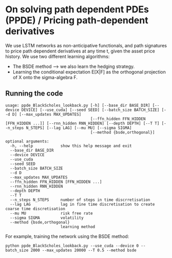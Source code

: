 # On solving path dependent PDEs (PPDE) / Pricing path-dependent derivatives

We use LSTM networks as non-anticipative functionals, and path signatures to price path dependent derivatives at any time t, given the asset price history. 
We use two different learning algorithms:
- The BSDE method --> we also learn the hedging strategy.
- Learning the conditional expectation E[X|F] as the orthogonal projection of X onto the sigma-algebra F. 

## Running the code

```
usage: ppde_BlackScholes_lookback.py [-h] [--base_dir BASE_DIR] [--device DEVICE] [--use_cuda] [--seed SEED] [--batch_size BATCH_SIZE] [--d D] [--max_updates MAX_UPDATES]
                                     [--ffn_hidden FFN_HIDDEN [FFN_HIDDEN ...]] [--rnn_hidden RNN_HIDDEN] [--depth DEPTH] [--T T] [--n_steps N_STEPS] [--lag LAG] [--mu MU] [--sigma SIGMA]
                                     [--method {bsde,orthogonal}]

optional arguments:
  -h, --help            show this help message and exit
  --base_dir BASE_DIR
  --device DEVICE
  --use_cuda
  --seed SEED
  --batch_size BATCH_SIZE
  --d D
  --max_updates MAX_UPDATES
  --ffn_hidden FFN_HIDDEN [FFN_HIDDEN ...]
  --rnn_hidden RNN_HIDDEN
  --depth DEPTH
  --T T
  --n_steps N_STEPS     number of steps in time discrretisation
  --lag LAG             lag in fine time discretisation to create coarse time discretisation
  --mu MU               risk free rate
  --sigma SIGMA         volatility
  --method {bsde,orthogonal}
                        learning method
```

For example, training the network using the BSDE method:
```
python ppde_BlackScholes_lookback.py --use_cuda --device 0 --batch_size 2000 --max_updates 20000 --T 0.5 --method bsde
```
